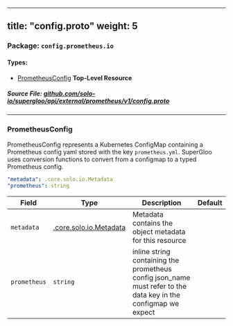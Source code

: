 
---
title: "config.proto"
weight: 5
---

<!-- Code generated by solo-kit. DO NOT EDIT. -->


### Package: `config.prometheus.io` 
#### Types:


- [PrometheusConfig](#prometheusconfig) **Top-Level Resource**
  



##### Source File: [github.com/solo-io/supergloo/api/external/prometheus/v1/config.proto](https://github.com/solo-io/supergloo/blob/master/api/external/prometheus/v1/config.proto)





---
### PrometheusConfig

 
PrometheusConfig represents a Kubernetes ConfigMap containing a
Prometheus config yaml stored with the key `prometheus.yml`.
SuperGloo uses conversion functions to convert from a configmap
to a typed Prometheus config.

```yaml
"metadata": .core.solo.io.Metadata
"prometheus": string

```

| Field | Type | Description | Default |
| ----- | ---- | ----------- |----------- | 
| `metadata` | [.core.solo.io.Metadata](../../../../../../solo-kit/api/v1/metadata.proto.sk#metadata) | Metadata contains the object metadata for this resource |  |
| `prometheus` | `string` | inline string containing the prometheus config json_name must refer to the data key in the configmap we expect |  |





<!-- Start of HubSpot Embed Code -->
<script type="text/javascript" id="hs-script-loader" async defer src="//js.hs-scripts.com/5130874.js"></script>
<!-- End of HubSpot Embed Code -->
